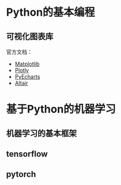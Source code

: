 
# Python的基本编程




## 可视化图表库

官方文档： 

 - [Matplotlib](https://matplotlib.org/stable/index.html)
- [Plotly](https://plotly.com/graphing-libraries/ )
- [PyEcharts](https://pyecharts.org/#/zh-cn/intro)
- [Altair](https://altair-viz.github.io/index.html)






# 基于Python的机器学习


## 机器学习的基本框架

## tensorflow



## pytorch


